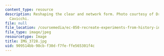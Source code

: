 ```yaml
---
content_type: resource
description: Reshaping the clear and network form. Photo courtesy of Dr. Elizabeth
  Cavicchi.
file: null
file_location: /coursemedia/ec-050-recreate-experiments-from-history-inform-the-future-from-the-past-galileo-january-iap-2010/909514bb98cbf30df7feffe565301f4c_IMG_3728.jpg
file_type: image/jpeg
resourcetype: Image
title: IMG_3728.jpg
uid: 909514bb-98cb-f30d-f7fe-ffe565301f4c
---
```

